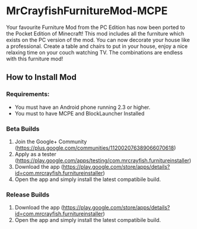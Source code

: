 # MrCrayfishFurnitureMod-MCPE

Your favourite Furniture Mod from the PC Edition has now been ported to the Pocket Edition of Minecraft! This mod includes all the furniture which exists on the PC version of the mod. You can now decorate your house like a professional. Create a table and chairs to put in your house, enjoy a nice relaxing time on your couch watching TV. The combinations are endless with this furniture mod!

## How to Install Mod
### Requirements:
* You must have an Android phone running 2.3 or higher.
* You must to have MCPE and BlockLauncher Installed 

### Beta Builds
1. Join the Google+ Community (https://plus.google.com/communities/112002076389066070618)
2. Apply as a tester (https://play.google.com/apps/testing/com.mrcrayfish.furnitureinstaller)
3. Download the app (https://play.google.com/store/apps/details?id=com.mrcrayfish.furnitureinstaller)
4. Open the app and simply install the latest compatibile build.

### Release Builds
1. Download the app (https://play.google.com/store/apps/details?id=com.mrcrayfish.furnitureinstaller)
2. Open the app and simply install the latest compatibile build.
